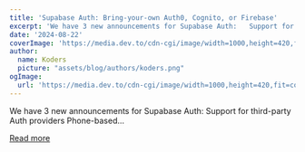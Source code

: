 ```yaml
---
title: 'Supabase Auth: Bring-your-own Auth0, Cognito, or Firebase'
excerpt: 'We have 3 new announcements for Supabase Auth:   Support for third-party Auth providers Phone-based...'
date: '2024-08-22'
coverImage: 'https://media.dev.to/cdn-cgi/image/width=1000,height=420,fit=cover,gravity=auto,format=auto/https%3A%2F%2Fdev-to-uploads.s3.amazonaws.com%2Fuploads%2Farticles%2Fjnv1dd9pu8g8uhq4axuv.png'
author:
  name: Koders
  picture: "assets/blog/authors/koders.png"
ogImage:
  url: 'https://media.dev.to/cdn-cgi/image/width=1000,height=420,fit=cover,gravity=auto,format=auto/https%3A%2F%2Fdev-to-uploads.s3.amazonaws.com%2Fuploads%2Farticles%2Fjnv1dd9pu8g8uhq4axuv.png'
---
```


We have 3 new announcements for Supabase Auth:   Support for third-party Auth providers Phone-based...

[Read more](https://dev.to/supabase/supabase-auth-bring-your-own-auth0-cognito-or-firebase-5g2d)
